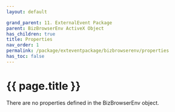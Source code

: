 ```yaml
---
layout: default

grand_parent: 11. ExternalEvent Package
parent: BizBrowserEnv ActiveX Object
has_children: true
title: Properties
nav_order: 1
permalink: /package/exteventpackage/bizbrowserenv/properties
has_toc: false
---
```

# {{ page.title }}

There are no properties defined in the BizBrowserEnv object.